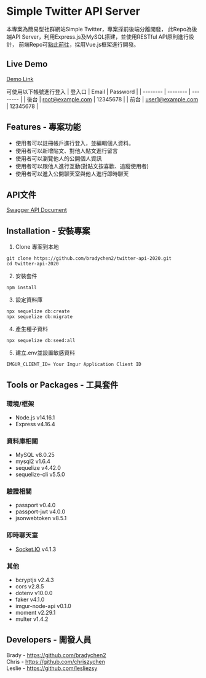 # Simple Twitter API Server
本專案為簡易型社群網站Simple Twitter，專案採前後端分離開發，
此Repo為後端API Server，利用Express.js及MySQL搭建，並使用RESTful API原則進行設計，
前端Repo可[點此前往](https://github.com/fogjogger1992/simple-twitter)，採用Vue.js框架進行開發。

## Live Demo

[Demo Link](https://fogjogger1992.github.io/simple-twitter/#/)

可使用以下帳號進行登入
| 登入口 | Email | Password |
| -------- | -------- | -------- |
| 後台 | root@example.com | 12345678 |
| 前台 | user1@example.com | 12345678 |

## Features - 專案功能

* 使用者可以註冊帳戶進行登入，並編輯個人資料。
* 使用者可以新增貼文、對他人貼文進行留言
* 使用者可以瀏覽他人的公開個人資訊
* 使用者可以跟他人進行互動(對貼文按喜歡、追蹤使用者)
* 使用者可以進入公開聊天室與他人進行即時聊天

## API文件

[Swagger API Document](https://app.swaggerhub.com/apis-docs/chriszychen/simple-twitter-api/1.0.0)

## Installation - 安裝專案

1. Clone 專案到本地

```
git clone https://github.com/bradychen2/twitter-api-2020.git
cd twitter-api-2020
```
2. 安裝套件

```
npm install
```
3. 設定資料庫

```
npx sequelize db:create
npx sequelize db:migrate
```
4. 產生種子資料

```
npx sequelize db:seed:all
```
5. 建立.env並設置敏感資料

```
IMGUR_CLIENT_ID= Your Imgur Application Client ID
```

## Tools or Packages - 工具套件

### 環境/框架

* Node.js v14.16.1
* Express v4.16.4

### 資料庫相關

* MySQL v8.0.25
* mysql2 v1.6.4
* sequelize v4.42.0
* sequelize-cli v5.5.0

### 驗證相關

* passport v0.4.0
* passport-jwt v4.0.0
* jsonwebtoken v8.5.1


### 即時聊天室

* [Socket.IO](https://socket.io/) v4.1.3

### 其他

* bcryptjs v2.4.3
* cors v2.8.5
* dotenv v10.0.0
* faker v4.1.0
* imgur-node-api v0.1.0
* moment v2.29.1
* multer v1.4.2

## Developers - 開發人員

Brady - https://github.com/bradychen2 <br>
Chris - https://github.com/chriszychen <br>
Leslie - https://github.com/lesliezsy
